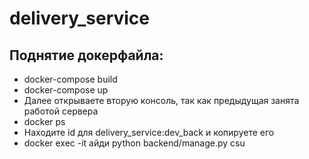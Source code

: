 # delivery_service

## Поднятие докерфайла:
- docker-compose build
- docker-compose up
- Далее открываете вторую консоль, так как предыдущая занята работой сервера
- docker ps
- Находите id для delivery_service:dev_back и копируете его
- docker exec -it айди python backend/manage.py csu